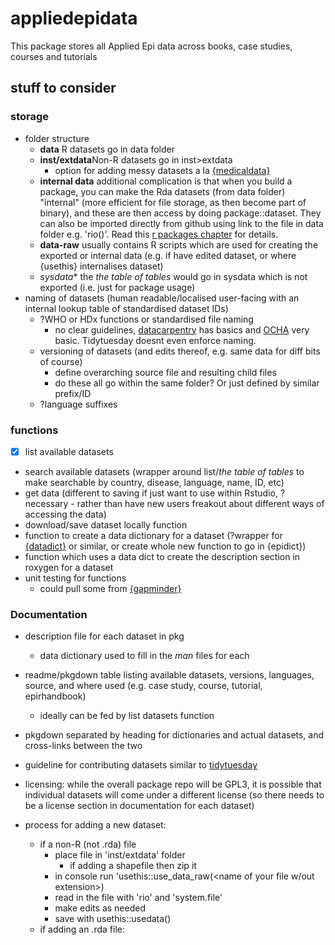 # appliedepidata

This package stores all Applied Epi data across books, case studies, courses and tutorials

## stuff to consider

### storage 
- folder structure 
  - **data** R datasets go in data folder
  - **inst/extdata**Non-R datasets go in inst>extdata
    - option for adding messy datasets a la [{medicaldata}](https://github.com/higgi13425/medicaldata/?tab=readme-ov-file#messy-datasets)
  - **internal data** additional complication is that when you build a package, you can make the Rda datasets (from data folder) "internal" (more efficient for file storage, as then become part of binary), and these are then access by doing package::dataset. They can also be imported directly from github using link to the file in data folder e.g. 'rio(<github-raw url>)'. Read this [r packages chapter](https://r-pkgs.org/data.html) for details. 
  - **data-raw** usually contains R scripts which are used for creating the exported or internal data (e.g. if have edited dataset, or where {usethis} internalises dataset)
  - *sysdata** the *the table of tables* would go in sysdata which is not exported (i.e. just for package usage)   
- naming of datasets (human readable/localised user-facing with an internal lookup table of standardised dataset IDs)
  - ?WHO or HDx functions or standardised file naming 
    - no clear guidelines, [datacarpentry](https://datacarpentry.org/rr-organization1/01-file-naming/index.html) has basics and [OCHA](https://humanitarian.atlassian.net/wiki/spaces/imtoolbox/pages/42502092/File+Naming+Convention) very basic. Tidytuesday doesnt even enforce naming. 
  - versioning of datasets (and edits thereof, e.g. same data for diff bits of course)
    - define overarching source file and resulting child files
    - do these all go within the same folder? Or just defined by similar prefix/ID
  - ?language suffixes

### functions 
- [x] list available datasets 
- search available datasets (wrapper around list/*the table of tables* to make searchable by country, disease, language, name, ID, etc)
- get data (different to saving if just want to use within Rstudio, ?necessary - rather than have new users freakout about different ways of accessing the data)
- download/save dataset locally function 
- function to create a data dictionary for a dataset (?wrapper for [{datadict}](https://github.com/epicentre-msf/datadict) or similar, or create whole new function to go in {epidict})
- function which uses a data dict to create the description section in roxygen for a dataset
- unit testing for functions
  - could pull some from [{gapminder}](https://github.com/jennybc/gapminder/)

### Documentation 
- description file for each dataset in pkg
  - data dictionary used to fill in the *man* files for each
- readme/pkgdown table listing available datasets, versions, languages, source, and where used (e.g. case study, course, tutorial, epirhandbook)
  - ideally can be fed by list datasets function
- pkgdown separated by heading for dictionaries and actual datasets, and cross-links between the two
- guideline for contributing datasets similar to [tidytuesday](https://github.com/rfordatascience/tidytuesday/blob/master/.github/pr_instructions.md)
- licensing: while the overall package repo will be GPL3, it is possible that individual datasets will come under a different license (so there needs to be a license section in documentation for each dataset)


- process for adding a new dataset: 
  - if a non-R (not .rda) file
    - place file in 'inst/extdata' folder
      - if adding a shapefile then zip it 
    - in console run 'usethis::use_data_raw(<name of your file w/out extension>)
    - read in the file with 'rio' and 'system.file'
    - make edits as needed
    - save with usethis::usedata()
  - if adding an .rda file: 